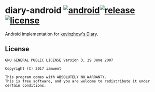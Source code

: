 # diary-android [![android](https://img.shields.io/badge/android-21%2B-brightgreen.svg)](https://android-arsenal.com/api?level=21)[![release](https://img.shields.io/badge/release-v1.1.0.1-blue.svg)](https://github.com/iamwent/gank.io/releases/tag/v1.1.0.1)[![license](https://img.shields.io/badge/license-GPL3-lightgrey.svg)](https://github.com/iamwent/gank.io/blob/master/LICENSE)

Android implementation for [kevinzhow's Diary](https://github.com/kevinzhow/Diary).

## License

```
GNU GENERAL PUBLIC LICENSE Version 3, 29 June 2007

Copyright (C) 2017 iamwent

This program comes with ABSOLUTELY NO WARRANTY.
This is free software, and you are welcome to redistribute it under certain conditions.
```

